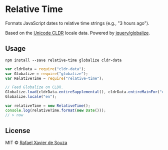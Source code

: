 # Relative Time

Formats JavaScript dates to relative time strings (e.g., "3 hours ago").

Based on the [Unicode CLDR][] locale data. Powered by [jquery/globalize][].

[Unicode CLDR]: http://cldr.unicode.org/
[jquery/globalize]: http://globalizejs.com/

## Usage

    npm install --save relative-time globalize cldr-data

```js
var cldrData = require("cldr-data");
var Globalize = require("globalize");
var RelativeTime = require("relative-time");

// Feed Globalize on CLDR.
Globalize.load(cldrData.entireSupplemental(), cldrData.entireMainFor("en"));
Globalize.locale("en");

var relativeTime = new RelativeTime();
console.log(relativeTime.format(new Date()));
// > now
```

## License

MIT © [Rafael Xavier de Souza](http://rafael.xavier.blog.br)
